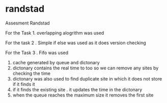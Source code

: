 # randstad
Assesment Randstad

For the Task 1. overlapping alogrithm was used 

For the task 2 . Simple if else was used as it does version checking

For the Task 3 . Fifo was used
1. cache generated by queue and dictonary
2. dictonary contains the real time to too so we can remove any sites by checking the time
3. dictonary was also used to find duplicate site in which it does not store if it finds it
4. if it finds the existing site . it updates the time in the dictonary
5. when the queue reaches the maximum size it removes the first site
